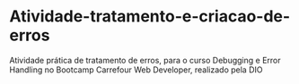 # Atividade-tratamento-e-criacao-de-erros
Atividade prática de tratamento de erros, para o curso Debugging e Error Handling no Bootcamp Carrefour Web Developer, realizado pela DIO
